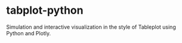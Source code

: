 # tabplot-python
Simulation and interactive visualization in the style of Tableplot using Python and Plotly.
